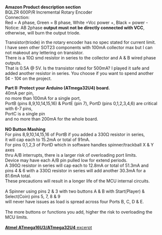 **Amazon Product description section**  
BQLZR 600P/R Incremental Rotary Encoder  
Connection:  
Red = A phase, Green = B phase, White =Vcc power +, Black = power -  
Notice: AB 2phase **output must not be directly connected with VCC**, otherwise, will burn the output triode.  

Transistor(triode) in the rotary encoder has no spec stated for current limit.  
I have seen other SOT23 components with 100mA collector max but I can not makeout any lettering on transistor.  
There is a 10Ω smd resistor in series to the collector and A & B wired phase outputs.  
That is 0.5A @ 5V. Is the transistor rated for 500mA? I played it safe and added another resistor in series. 
You choose if you want to spend another 5¢ - 10¢ on the project. <BR/>

**Part II: Protect your Arduino (ATmega32U4) board.**  
40mA per pin,  
no more than 100mA for a single port,  
PortB (pins 8,9,10,14,15,16) & PortE (pin 7), PortD (pins 0,1,2,3,4,6) are critical with 6-7 pins,  
PortC is a single pin  
and no more than 200mA for the whole board. <BR/> <BR/>
**NO Button Mashing**  
For pins 8,9,10,14,15,16 of PortB if you added a 330Ω resistor in series,  
it will cap each to 15.2mA or total of 91mA. <BR/>
For pins 0,1,2,3 of PortD which in software handles spinner/trackball X & Y axes  
thru A/B interrupts, there is a larger risk of overloading port limits.  
Device may have each A/B pin pulled low for extend periods.  
A 390Ω resistor in series will cap each to 12.8mA or total of 51.3mA and  
pins 4 & 6 with a 330Ω resistor in series will add another 30.3mA for a 81.6mA total. <BR/>
These precautions will result in a longer life of the MCU internal circuits. <BR/> <BR/>
A Spinner using pins 2 & 3 with two buttons A & B with Start(Player) & Select(Coin) pins 5, 7, 8 & 9  
will never have issues as load is spread across four Ports B, C, D & E.
<BR/> <BR/>
The more buttons or functions you add, higher the risk to overloading the MCU limits. <BR/> <BR/>
[**Atmel ATmega16U3/ATmega32U4** excerpt](x_file2.md)
